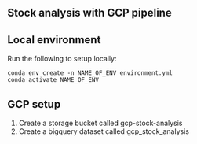 ## Stock analysis with GCP pipeline

## Local environment

Run the following to setup locally:

```
conda env create -n NAME_OF_ENV environment.yml
conda activate NAME_OF_ENV
```

## GCP setup

 1. Create a storage bucket called gcp-stock-analysis
 2. Create a bigquery dataset called gcp_stock_analysis
